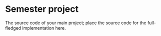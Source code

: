 # Semester project

The source code of your main project; place the source code for the full-fledged implementation here.
